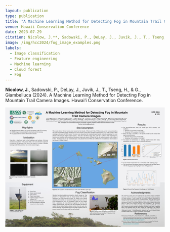 ```yaml
---
layout: publication
type: publication
title: "A Machine Learning Method for Detecting Fog in Mountain Trail Camera Images"
venue: Hawaii Conservation Conference
date: 2023-07-29
citation: Nicolow, J.**, Sadowski, P., DeLay, J., Juvik, J., T., Tseng, H., & G., Giambelluca
image: /img/hcc2024/fog_image_examples.png
labels:
  - Image classification
  - Feature engineering
  - Machine learning
  - Cloud forest
  - Fog
---
```



**Nicolow, J.**, Sadowski, P., DeLay, J., Juvik, J., T., Tseng, H., & G., Giambelluca (2024). A Machine Learning Method for Detecting Fog in Mountain Trail Camera Images. Hawai‘i Conservation Conference.

<img class="img-fluid" src="../img/hcc2024/hcc2024.png">

